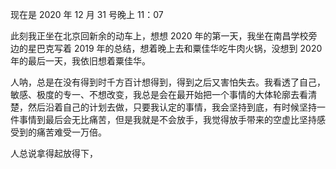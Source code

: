现在是 2020 年 12 月 31 号晚上 11：07

此刻我正坐在北京回新余的动车上，想想 2020 年的第一天，我坐在南昌学校旁边的星巴克写着 2019 年的总结，想着晚上去和粟佳华吃牛肉火锅，没想到 2020 年的最后一天，我依旧想着粟佳华。

人呐，总是在没有得到时千方百计想得到，得到之后又害怕失去。我看透了自己，敏感、极度的专一、不想改变，我总是会在最开始把一个事情的大体轮廓去看清楚，然后沿着自己的计划去做，只要我认定的事情，我会坚持到底，有时候坚持一件事情到最后会无比痛苦，但是我就是不会放手，我觉得放手带来的空虚比坚持感受到的痛苦难受一万倍。

人总说拿得起放得下，

